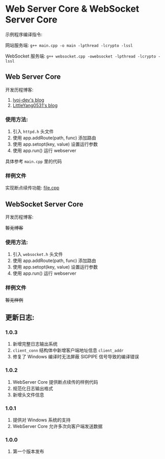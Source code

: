 # Web Server Core & WebSocket Server Core

示例程序编译指令: 

网站服务端: `g++ main.cpp -o main -lpthread -lcrypto -lssl`

WebSocket 服务端: `g++ websocket.cpp -owebsocket -lpthread -lcrypto -lssl`

## Web Server Core

开发历程博客: 

1. [lyoj-dev's blog](https://blog.lyoj.ml/archives/5/)
2. [LittleYang0531's blog](https://blog.littleyang.ml/#/post/35)

### 使用方法:

1. 引入 `httpd.h` 头文件
2. 使用 app.addRoute(path, func) 添加路由
3. 使用 app.setopt(key, value) 设置运行参数
4. 使用 app.run() 运行 webserver

具体参考 `main.cpp` 里的代码

### 样例文件

实现断点续传功能: [file.cpp](https://github.com/lyoj-dev/webserver/blob/main/example/webserver/file.cpp)

## WebSocket Server Core

开发历程博客: 

~~暂无博客~~

### 使用方法:

1. 引入 `websocket.h` 头文件
2. 使用 app.addRoute(path, func) 添加路由
3. 使用 app.setopt(key, value) 设置运行参数
4. 使用 app.run() 运行 webserver

### 样例文件

~~暂无样例~~

## 更新日志: 

### 1.0.3

1. 新增完整日志输出系统
2. `client_conn` 结构体中新增客户端地址信息 `client_addr`
3. 修复了 Windows 编译时无法屏蔽 SIGPIPE 信号导致的编译错误

### 1.0.2

1. WebServer Core 提供断点续传的样例代码
2. 规范化日志输出格式
3. 新增头文件信息

### 1.0.1

1. 提供对 Windows 系统的支持
2. WebServer Core 允许多次向客户端发送数据

### 1.0.0

1. 第一个版本发布